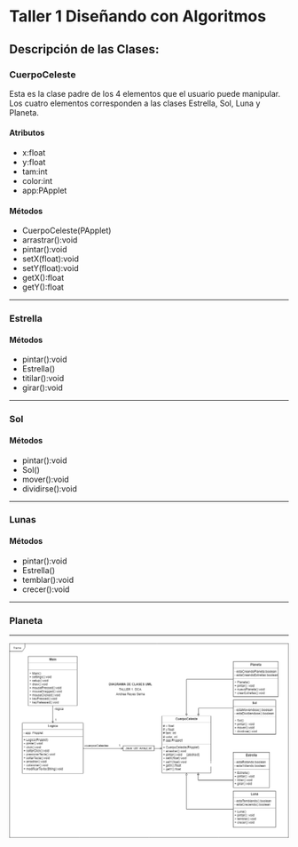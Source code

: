 # Taller 1 Diseñando con Algoritmos
## Descripción de las Clases:
### CuerpoCeleste
Esta es la clase padre de los 4 elementos que el usuario puede manipular. Los cuatro elementos corresponden a las clases Estrella, Sol, Luna y Planeta. 

#### Atributos
  - x:float
  - y:float
  - tam:int
  - color:int
  - app:PApplet

#### Métodos
  - CuerpoCeleste(PApplet)
  - arrastrar():void
  - pintar():void
  - setX(float):void
  - setY(float):void
  - getX():float
  - getY():float
----------------------------------------------------------------------------------------------------------------------------------------
### Estrella
#### Métodos
  - pintar():void
  - Estrella()
  - titilar():void
  - girar():void
----------------------------------------------------------------------------------------------------------------------------------------
### Sol
#### Métodos
  - pintar():void
  - Sol()
  - mover():void
  - dividirse():void
----------------------------------------------------------------------------------------------------------------------------------------
### Lunas
#### Métodos
  - pintar():void
  - Estrella()
  - temblar():void
  - crecer():void
----------------------------------------------------------------------------------------------------------------------------------------
### Planeta

---------------------------------------------------------------------------------------------------------------------------------------- 

![GitHub Logo](https://raw.githubusercontent.com/AndreaReyesSerna/dca_TALLER1/master/Taller%201%20UML.png)
